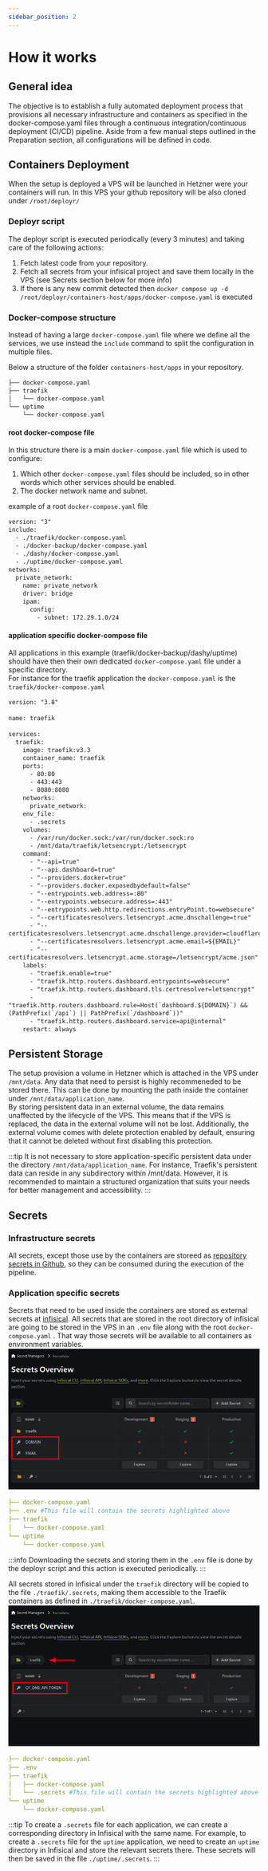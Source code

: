 ```yaml
---
sidebar_position: 2
---
```


# How it works

## General idea

The objective is to establish a fully automated deployment process that provisions all necessary infrastructure and containers as specified in the docker-compose.yaml files through a continuous integration/continuous deployment (CI/CD) pipeline. Aside from a few manual steps outlined in the Preparation section, all configurations will be defined in code. 

## Containers Deployment

When the setup is deployed a VPS will be launched in Hetzner were your containers will run.
In this VPS your github repository will be also cloned under `/root/deployr/` 

### Deployr script

The deployr script is executed periodically (every 3 minutes) and taking care of the following actions:
1. Fetch latest code from your repository.
2. Fetch all secrets from your infisical project and save them locally in the VPS (see Secrets section below for more info)
2. If there is any new commit detected then `docker compose up -d /root/deployr/containers-host/apps/docker-compose.yaml` is executed 

### Docker-compose structure
Instead of having a large `docker-compose.yaml` file where we define all the services, we use instead the `include` command to split the configuration in multiple files.

Below a structure of the folder `containers-host/apps` in your repository.

```
├── docker-compose.yaml
├── traefik
│   └── docker-compose.yaml
└── uptime
    └── docker-compose.yaml
```
#### root docker-compose file
In this structure there is a main `docker-compose.yaml` file which is used to configure:
1. Which other `docker-compose.yaml` files should be included, so in other words which other services should be enabled.
2. The docker network name and subnet.

example of a root `docker-compose.yaml` file

```
version: "3"
include:
  - ./traefik/docker-compose.yaml
  - ./docker-backup/docker-compose.yaml
  - ./dashy/docker-compose.yaml
  - ./uptime/docker-compose.yaml
networks:
  private_network:
    name: private_network
    driver: bridge
    ipam:
      config:
        - subnet: 172.29.1.0/24
```

#### application specific docker-compose file

All applications in this example (traefik/docker-backup/dashy/uptime) should have then their own dedicated  `docker-compose.yaml` file under a specific directory.  
For instance for the traefik application the `docker-compose.yaml` is the `traefik/docker-compose.yaml`

```
version: "3.8"

name: traefik

services:
  traefik:
    image: traefik:v3.3
    container_name: traefik
    ports:
      - 80:80
      - 443:443
      - 8080:8080
    networks:
      private_network:
    env_file:
      - .secrets
    volumes:
      - /var/run/docker.sock:/var/run/docker.sock:ro
      - /mnt/data/traefik/letsencrypt:/letsencrypt
    command:
      - "--api=true"
      - "--api.dashboard=true"
      - "--providers.docker=true"
      - "--providers.docker.exposedbydefault=false"
      - "--entrypoints.web.address=:80"
      - "--entrypoints.websecure.address=:443"
      - "--entrypoints.web.http.redirections.entryPoint.to=websecure"
      - "--certificatesresolvers.letsencrypt.acme.dnschallenge=true"
      - "--certificatesresolvers.letsencrypt.acme.dnschallenge.provider=cloudflare"
      - "--certificatesresolvers.letsencrypt.acme.email=${EMAIL}"
      - "--certificatesresolvers.letsencrypt.acme.storage=/letsencrypt/acme.json"
    labels:
      - "traefik.enable=true"
      - "traefik.http.routers.dashboard.entrypoints=websecure"
      - "traefik.http.routers.dashboard.tls.certresolver=letsencrypt"
      - "traefik.http.routers.dashboard.rule=Host(`dashboard.${DOMAIN}`) && (PathPrefix(`/api`) || PathPrefix(`/dashboard`))"
      - "traefik.http.routers.dashboard.service=api@internal"
    restart: always
```

## Persistent Storage

The setup provision a volume in Hetzner which is attached in the VPS under `/mnt/data`. Any data that need to persist is highly recommeneded to be stored there.
This can be done by mounting the path inside the container under `/mnt/data/application_name`.   
By storing persistent data in an external volume, the data remains unaffected by the lifecycle of the VPS. This means that if the VPS is replaced, the data in the external volume will not be lost. Additionally, the external volume comes with delete protection enabled by default, ensuring that it cannot be deleted without first disabling this protection.

:::tip
It is not necessary to store application-specific persistent data under the directory `/mnt/data/application_name`. For instance, Traefik's persistent data can reside in any subdirectory within /mnt/data. However, it is recommended to maintain a structured organization that suits your needs for better management and accessibility.
:::

## Secrets

### Infrastructure secrets
All secrets, except those use by the containers are storeed as [repository secrets in Github](Preparation/Github#github-secret), so they can be consumed during the execution of the pipeline.

### Application specific secrets


Secrets that need to be used inside the containers are stored as external secrets at [infisical](https://infisical.com/).
All secrets that are stored in the root directory of infisical are going to be stored in the VPS in an `.env` file along with the root `docker-compose.yaml` . That way those secrets will be available to all containers as environment variables.
![](../static/img/infisical-root-secrets.png)

```yaml
├── docker-compose.yaml
├── .env #This file will contain the secrets highlighted above
├── traefik
│   └── docker-compose.yaml
└── uptime
    └── docker-compose.yaml
```

:::info
    Downloading the secrets and storing them in the `.env` file is done by the deployr script and this action is executed periodically. 
:::


All secrets stored in Infisical under the `traefik` directory will be copied to the file `./traefik/.secrets`, making them accessible to the Traefik containers as defined in `./traefik/docker-compose.yaml`.
![](../static/img/infisical-traefik-secret.png)

```yaml
├── docker-compose.yaml
├── .env
├── traefik
│   ├── docker-compose.yaml
│   └── .secrets #This file will contain the secrets highlighted above
└── uptime
    └── docker-compose.yaml
```
:::tip
    To create a `.secrets` file for each application, we can create a corresponding directory in Infisical with the same name. For example, to create a `.secrets` file for the `uptime` application, we need to create an `uptime` directory in Infisical and store the relevant secrets there. These secrets will then be saved in the file `./uptime/.secrets`.
:::
